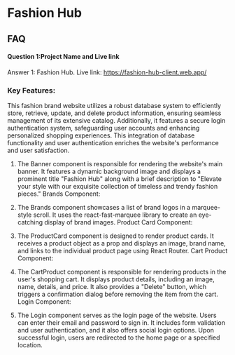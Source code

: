# Fashion Hub


## FAQ

#### Question 1:Project Name and Live link

Answer 1: Fashion Hub.
Live link: https://fashion-hub-client.web.app/

### Key Features:
This fashion brand website utilizes a robust database system to efficiently store, retrieve, update, and delete product information, ensuring seamless management of its extensive catalog. Additionally, it features a secure login authentication system, safeguarding user accounts and enhancing personalized shopping experiences. This integration of database functionality and user authentication enriches the website's performance and user satisfaction.

1. The Banner component is responsible for rendering the website's main banner. It features a dynamic background image and displays a prominent title "Fashion Hub" along with a brief description to "Elevate your style with our exquisite collection of timeless and trendy fashion pieces."
Brands Component:

2. The Brands component showcases a list of brand logos in a marquee-style scroll. It uses the react-fast-marquee library to create an eye-catching display of brand images.
Product Card Component:

3. The ProductCard component is designed to render product cards. It receives a product object as a prop and displays an image, brand name, and links to the individual product page using React Router.
Cart Product Component:

4. The CartProduct component is responsible for rendering products in the user's shopping cart. It displays product details, including an image, name, details, and price. It also provides a "Delete" button, which triggers a confirmation dialog before removing the item from the cart.
Login Component:

5. The Login component serves as the login page of the website. Users can enter their email and password to sign in. It includes form validation and user authentication, and it also offers social login options. Upon successful login, users are redirected to the home page or a specified location.

